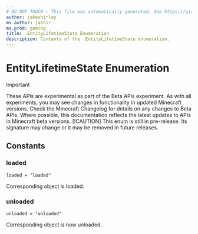 ```yaml
---
# DO NOT TOUCH — This file was automatically generated. See https://github.com/mojang/minecraftapidocsgenerator to modify descriptions, examples, etc.
author: jakeshirley
ms.author: jashir
ms.prod: gaming
title: .EntityLifetimeState Enumeration
description: Contents of the .EntityLifetimeState enumeration.
---
```

# EntityLifetimeState Enumeration
>[!IMPORTANT]
>These APIs are experimental as part of the Beta APIs experiment. As with all experiments, you may see changes in functionality in updated Minecraft versions. Check the Minecraft Changelog for details on any changes to Beta APIs. Where possible, this documentation reflects the latest updates to APIs in Minecraft beta versions.
> [!CAUTION]
> This enum is still in pre-release.  Its signature may change or it may be removed in future releases.

## Constants
### **loaded**
`loaded = "loaded"`

Corresponding object is loaded.
### **unloaded**
`unloaded = "unloaded"`

Corresponding object is now unloaded.
